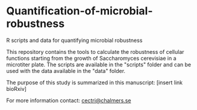 # Quantification-of-microbial-robustness
R scripts and data for quantifying microbial robustness

This repository contains the tools to calculate the robustness of cellular functions starting from the growth of Saccharomyces cerevisiae in a microtiter plate. 
The scripts are available in the "scripts" folder and can be used with the data available in the "data" folder.

The purpose of this study is summarized in this manuscript: [insert link bioRxiv]

For more information contact: cectri@chalmers.se

